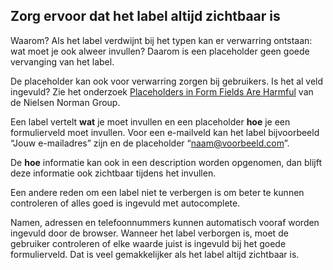 <!-- @license CC0-1.0 -->

## Zorg ervoor dat het label altijd zichtbaar is

Waarom? Als het label verdwijnt bij het typen kan er verwarring ontstaan: wat moet je ook alweer invullen? Daarom is een placeholder geen goede vervanging van het label.

De placeholder kan ook voor verwarring zorgen bij gebruikers. Is het al veld ingevuld? Zie het onderzoek [Placeholders in Form Fields Are Harmful](https://www.nngroup.com/articles/form-design-placeholders/) van de Nielsen Norman Group.

Een label vertelt **wat** je moet invullen en een placeholder **hoe** je een formulierveld moet invullen. Voor een e-mailveld kan het label bijvoorbeeld “Jouw e-mailadres” zijn en de placeholder “naam@voorbeeld.com”.

De **hoe** informatie kan ook in een description worden opgenomen, dan blijft deze informatie ook zichtbaar tijdens het invullen.

Een andere reden om een label niet te verbergen is om beter te kunnen controleren of alles goed is ingevuld met autocomplete.

Namen, adressen en telefoonnummers kunnen automatisch vooraf worden ingevuld door de browser. Wanneer het label verborgen is, moet de gebruiker controleren of elke waarde juist is ingevuld bij het goede formulierveld. Dat is veel gemakkelijker als het label altijd zichtbaar is.
